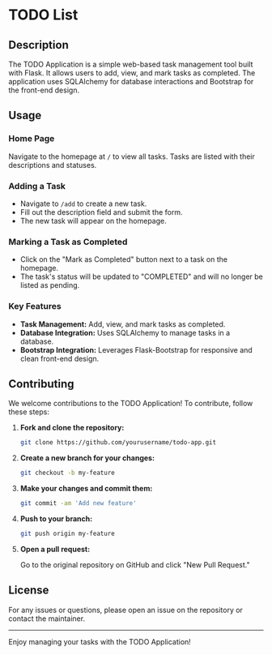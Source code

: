 # TODO List

## Description

The TODO Application is a simple web-based task management tool built with Flask. It allows users to add, view, and mark
tasks as completed. The application uses SQLAlchemy for database interactions and Bootstrap for the front-end design.

## Usage

### Home Page

Navigate to the homepage at `/` to view all tasks. Tasks are listed with their descriptions and statuses.

### Adding a Task

- Navigate to `/add` to create a new task.
- Fill out the description field and submit the form.
- The new task will appear on the homepage.

### Marking a Task as Completed

- Click on the "Mark as Completed" button next to a task on the homepage.
- The task's status will be updated to "COMPLETED" and will no longer be listed as pending.

### Key Features

- **Task Management:** Add, view, and mark tasks as completed.
- **Database Integration:** Uses SQLAlchemy to manage tasks in a database.
- **Bootstrap Integration:** Leverages Flask-Bootstrap for responsive and clean front-end design.

## Contributing

We welcome contributions to the TODO Application! To contribute, follow these steps:

1. **Fork and clone the repository:**

    ```bash
    git clone https://github.com/yourusername/todo-app.git
    ```

2. **Create a new branch for your changes:**

    ```bash
    git checkout -b my-feature
    ```

3. **Make your changes and commit them:**

    ```bash
    git commit -am 'Add new feature'
    ```

4. **Push to your branch:**

    ```bash
    git push origin my-feature
    ```

5. **Open a pull request:**

   Go to the original repository on GitHub and click "New Pull Request."

## License

For any issues or questions, please open an issue on the repository or contact the maintainer.

---
Enjoy managing your tasks with the TODO Application!